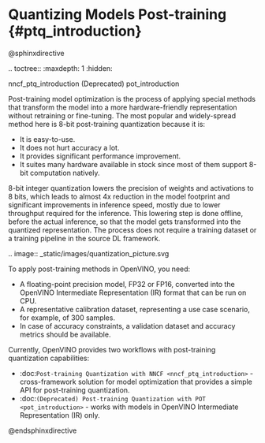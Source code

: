 # Quantizing Models Post-training {#ptq_introduction}

@sphinxdirective

.. toctree::
   :maxdepth: 1
   :hidden:

   nncf_ptq_introduction
   (Deprecated) pot_introduction
   

Post-training model optimization is the process of applying special methods that transform the model into a more hardware-friendly representation without retraining or fine-tuning. The most popular and widely-spread method here is 8-bit post-training quantization because it is:

* It is easy-to-use.
* It does not hurt accuracy a lot.
* It provides significant performance improvement.
* It suites many hardware available in stock since most of them support 8-bit computation natively.

8-bit integer quantization lowers the precision of weights and activations to 8 bits, which leads to almost 4x reduction in the model footprint and significant improvements in inference speed, mostly due to lower throughput required for the inference. This lowering step is done offline, before the actual inference, so that the model gets transformed into the quantized representation. The process does not require a training dataset or a training pipeline in the source DL framework.

.. image:: _static/images/quantization_picture.svg

To apply post-training methods in OpenVINO, you need:

* A floating-point precision model, FP32 or FP16, converted into the OpenVINO Intermediate Representation (IR) format that can be run on CPU.
* A representative calibration dataset, representing a use case scenario, for example, of 300 samples.
* In case of accuracy constraints, a validation dataset and accuracy metrics should be available.

Currently, OpenVINO provides two workflows with post-training quantization capabilities:

* :doc:`Post-training Quantization with NNCF <nncf_ptq_introduction>` - cross-framework solution for model optimization that provides a simple API for post-training quantization.
* :doc:`(Deprecated) Post-training Quantization with POT <pot_introduction>` - works with models in OpenVINO Intermediate Representation (IR) only.

@endsphinxdirective
